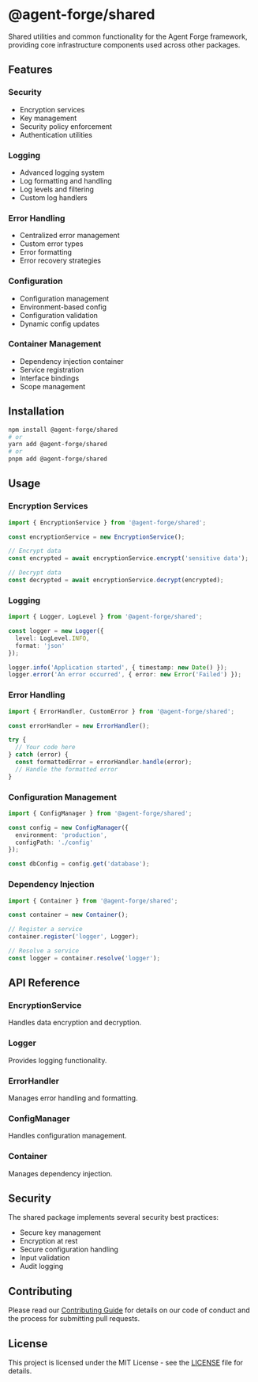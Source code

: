 # @agent-forge/shared

Shared utilities and common functionality for the Agent Forge framework, providing core infrastructure components used across other packages.

## Features

### Security
- Encryption services
- Key management
- Security policy enforcement
- Authentication utilities

### Logging
- Advanced logging system
- Log formatting and handling
- Log levels and filtering
- Custom log handlers

### Error Handling
- Centralized error management
- Custom error types
- Error formatting
- Error recovery strategies

### Configuration
- Configuration management
- Environment-based config
- Configuration validation
- Dynamic config updates

### Container Management
- Dependency injection container
- Service registration
- Interface bindings
- Scope management

## Installation

```bash
npm install @agent-forge/shared
# or
yarn add @agent-forge/shared
# or
pnpm add @agent-forge/shared
```

## Usage

### Encryption Services

```typescript
import { EncryptionService } from '@agent-forge/shared';

const encryptionService = new EncryptionService();

// Encrypt data
const encrypted = await encryptionService.encrypt('sensitive data');

// Decrypt data
const decrypted = await encryptionService.decrypt(encrypted);
```

### Logging

```typescript
import { Logger, LogLevel } from '@agent-forge/shared';

const logger = new Logger({
  level: LogLevel.INFO,
  format: 'json'
});

logger.info('Application started', { timestamp: new Date() });
logger.error('An error occurred', { error: new Error('Failed') });
```

### Error Handling

```typescript
import { ErrorHandler, CustomError } from '@agent-forge/shared';

const errorHandler = new ErrorHandler();

try {
  // Your code here
} catch (error) {
  const formattedError = errorHandler.handle(error);
  // Handle the formatted error
}
```

### Configuration Management

```typescript
import { ConfigManager } from '@agent-forge/shared';

const config = new ConfigManager({
  environment: 'production',
  configPath: './config'
});

const dbConfig = config.get('database');
```

### Dependency Injection

```typescript
import { Container } from '@agent-forge/shared';

const container = new Container();

// Register a service
container.register('logger', Logger);

// Resolve a service
const logger = container.resolve('logger');
```

## API Reference

### EncryptionService
Handles data encryption and decryption.

### Logger
Provides logging functionality.

### ErrorHandler
Manages error handling and formatting.

### ConfigManager
Handles configuration management.

### Container
Manages dependency injection.

## Security

The shared package implements several security best practices:

- Secure key management
- Encryption at rest
- Secure configuration handling
- Input validation
- Audit logging

## Contributing

Please read our [Contributing Guide](../CONTRIBUTING.md) for details on our code of conduct and the process for submitting pull requests.

## License

This project is licensed under the MIT License - see the [LICENSE](../LICENSE) file for details.
